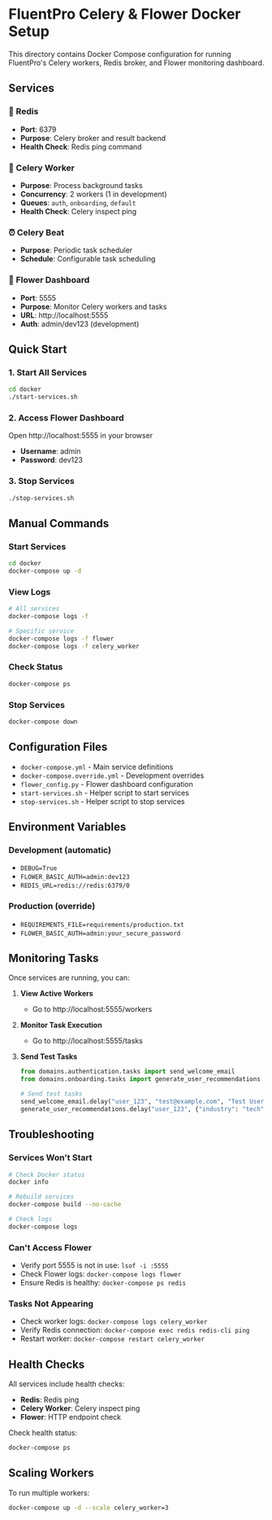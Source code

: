 # FluentPro Celery & Flower Docker Setup

This directory contains Docker Compose configuration for running FluentPro's Celery workers, Redis broker, and Flower monitoring dashboard.

## Services

### 🔴 Redis
- **Port**: 6379
- **Purpose**: Celery broker and result backend
- **Health Check**: Redis ping command

### 👷 Celery Worker
- **Purpose**: Process background tasks
- **Concurrency**: 2 workers (1 in development)
- **Queues**: `auth`, `onboarding`, `default`
- **Health Check**: Celery inspect ping

### ⏰ Celery Beat
- **Purpose**: Periodic task scheduler
- **Schedule**: Configurable task scheduling

### 🌸 Flower Dashboard
- **Port**: 5555
- **Purpose**: Monitor Celery workers and tasks
- **URL**: http://localhost:5555
- **Auth**: admin/dev123 (development)

## Quick Start

### 1. Start All Services
```bash
cd docker
./start-services.sh
```

### 2. Access Flower Dashboard
Open http://localhost:5555 in your browser
- **Username**: admin
- **Password**: dev123

### 3. Stop Services
```bash
./stop-services.sh
```

## Manual Commands

### Start Services
```bash
cd docker
docker-compose up -d
```

### View Logs
```bash
# All services
docker-compose logs -f

# Specific service
docker-compose logs -f flower
docker-compose logs -f celery_worker
```

### Check Status
```bash
docker-compose ps
```

### Stop Services
```bash
docker-compose down
```

## Configuration Files

- `docker-compose.yml` - Main service definitions
- `docker-compose.override.yml` - Development overrides
- `flower_config.py` - Flower dashboard configuration
- `start-services.sh` - Helper script to start services
- `stop-services.sh` - Helper script to stop services

## Environment Variables

### Development (automatic)
- `DEBUG=True`
- `FLOWER_BASIC_AUTH=admin:dev123`
- `REDIS_URL=redis://redis:6379/0`

### Production (override)
- `REQUIREMENTS_FILE=requirements/production.txt`
- `FLOWER_BASIC_AUTH=admin:your_secure_password`

## Monitoring Tasks

Once services are running, you can:

1. **View Active Workers**
   - Go to http://localhost:5555/workers

2. **Monitor Task Execution**
   - Go to http://localhost:5555/tasks

3. **Send Test Tasks**
   ```python
   from domains.authentication.tasks import send_welcome_email
   from domains.onboarding.tasks import generate_user_recommendations
   
   # Send test tasks
   send_welcome_email.delay("user_123", "test@example.com", "Test User")
   generate_user_recommendations.delay("user_123", {"industry": "tech"})
   ```

## Troubleshooting

### Services Won't Start
```bash
# Check Docker status
docker info

# Rebuild services
docker-compose build --no-cache

# Check logs
docker-compose logs
```

### Can't Access Flower
- Verify port 5555 is not in use: `lsof -i :5555`
- Check Flower logs: `docker-compose logs flower`
- Ensure Redis is healthy: `docker-compose ps redis`

### Tasks Not Appearing
- Check worker logs: `docker-compose logs celery_worker`
- Verify Redis connection: `docker-compose exec redis redis-cli ping`
- Restart worker: `docker-compose restart celery_worker`

## Health Checks

All services include health checks:
- **Redis**: Redis ping
- **Celery Worker**: Celery inspect ping  
- **Flower**: HTTP endpoint check

Check health status:
```bash
docker-compose ps
```

## Scaling Workers

To run multiple workers:
```bash
docker-compose up -d --scale celery_worker=3
```